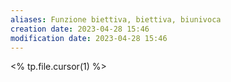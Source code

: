 ```yaml
---
aliases: Funzione biettiva, biettiva, biunivoca
creation date: 2023-04-28 15:46
modification date: 2023-04-28 15:46
---
```


<% tp.file.cursor(1) %>



